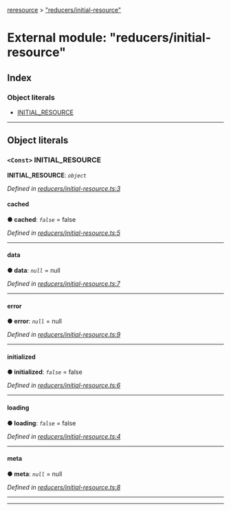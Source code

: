 [reresource](../README.md) > ["reducers/initial-resource"](../modules/_reducers_initial_resource_.md)

# External module: "reducers/initial-resource"

## Index

### Object literals

* [INITIAL_RESOURCE](_reducers_initial_resource_.md#initial_resource)

---

## Object literals

<a id="initial_resource"></a>

### `<Const>` INITIAL_RESOURCE

**INITIAL_RESOURCE**: *`object`*

*Defined in [reducers/initial-resource.ts:3](https://github.com/rcelha/reresource/blob/2e19365/src/reducers/initial-resource.ts#L3)*

<a id="initial_resource.cached"></a>

####  cached

**● cached**: *`false`* = false

*Defined in [reducers/initial-resource.ts:5](https://github.com/rcelha/reresource/blob/2e19365/src/reducers/initial-resource.ts#L5)*

___
<a id="initial_resource.data"></a>

####  data

**● data**: *`null`* =  null

*Defined in [reducers/initial-resource.ts:7](https://github.com/rcelha/reresource/blob/2e19365/src/reducers/initial-resource.ts#L7)*

___
<a id="initial_resource.error"></a>

####  error

**● error**: *`null`* =  null

*Defined in [reducers/initial-resource.ts:9](https://github.com/rcelha/reresource/blob/2e19365/src/reducers/initial-resource.ts#L9)*

___
<a id="initial_resource.initialized"></a>

####  initialized

**● initialized**: *`false`* = false

*Defined in [reducers/initial-resource.ts:6](https://github.com/rcelha/reresource/blob/2e19365/src/reducers/initial-resource.ts#L6)*

___
<a id="initial_resource.loading"></a>

####  loading

**● loading**: *`false`* = false

*Defined in [reducers/initial-resource.ts:4](https://github.com/rcelha/reresource/blob/2e19365/src/reducers/initial-resource.ts#L4)*

___
<a id="initial_resource.meta"></a>

####  meta

**● meta**: *`null`* =  null

*Defined in [reducers/initial-resource.ts:8](https://github.com/rcelha/reresource/blob/2e19365/src/reducers/initial-resource.ts#L8)*

___

___

